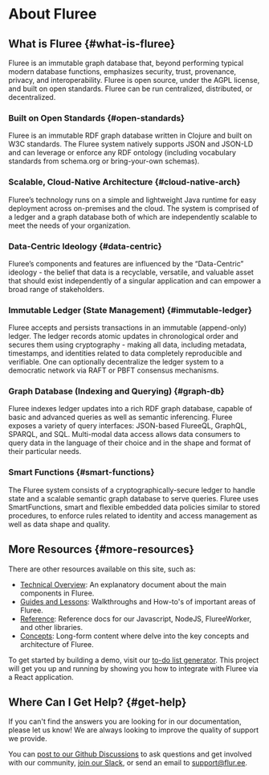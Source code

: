 # About Fluree

## What is Fluree {#what-is-fluree}

Fluree is an immutable graph database that, beyond performing typical modern database functions,
emphasizes security, trust, provenance, privacy, and interoperability. Fluree is open source, under
the AGPL license, and built on open standards. Fluree can be run centralized, distributed, or
decentralized.

### Built on Open Standards {#open-standards}

Fluree is an immutable RDF graph database written in Clojure and built on W3C standards.
The Fluree system natively supports JSON and JSON-LD and can leverage or enforce any RDF
ontology (including vocabulary standards from schema.org or bring-your-own schemas).

### Scalable, Cloud-Native Architecture {#cloud-native-arch}

Fluree’s technology runs on a simple and lightweight Java runtime for easy deployment across
on-premises and the cloud. The system is comprised of a ledger and a graph database both of
which are independently scalable to meet the needs of your organization.

### Data-Centric Ideology {#data-centric}

Fluree’s components and features are influenced by the “Data-Centric” ideology - the belief that
data is a recyclable, versatile, and valuable asset that should exist independently of a singular
application and can empower a broad range of stakeholders.

### Immutable Ledger (State Management) {#immutable-ledger}

Fluree accepts and persists transactions in an immutable (append-only) ledger. The ledger records
atomic updates in chronological order and secures them using cryptography - making all data,
including metadata, timestamps, and identities related to data completely reproducible and
verifiable. One can optionally decentralize the ledger system to a democratic network via RAFT or
PBFT consensus mechanisms.

### Graph Database (Indexing and Querying) {#graph-db}

Fluree indexes ledger updates into a rich RDF graph database, capable of basic and advanced
queries as well as semantic inferencing. Fluree exposes a variety of query interfaces: JSON-based
FlureeQL, GraphQL, SPARQL, and SQL. Multi-modal data access allows data consumers to query
data in the language of their choice and in the shape and format of their particular needs.

### Smart Functions {#smart-functions}

The Fluree system consists of a cryptographically-secure ledger to handle state and a scalable
semantic graph database to serve queries. Fluree uses SmartFunctions, smart and flexible
embedded data policies similar to stored procedures, to enforce rules related to identity and
access management as well as data shape and quality.

## More Resources {#more-resources}

There are other resources available on this site, such as:

- [Technical Overview](/concepts/technical_overview.md): An explanatory document about the main
  components in Fluree.
- [Guides and Lessons](/guides/guides.mdx): Walkthroughs and How-to's of important areas of Fluree.
- [Reference](/reference/reference.mdx): Reference docs for our Javascript, NodeJS, FlureeWorker, and
  other libraries.
- [Concepts](/concepts/concepts.mdx): Long-form content where delve into the key concepts and
  architecture of Fluree.

To get started by building a demo, visit our [to-do list generator](https://github.com/fluree/to-do-lists-generator).
This project will get you up and running by showing you how to integrate with Fluree via a
React application.

## Where Can I Get Help? {#get-help}

If you can't find the answers you are looking for in our documentation, please
let us know! We are always looking to improve the quality of support we provide.

You can [post to our Github Discussions](https://github.com/fluree/db/discussions) to ask questions
and get involved with our community, [join our Slack](https://launchpass.com/flureedb), or send an
email to [support@flur.ee](mailto:support@flur.ee).
